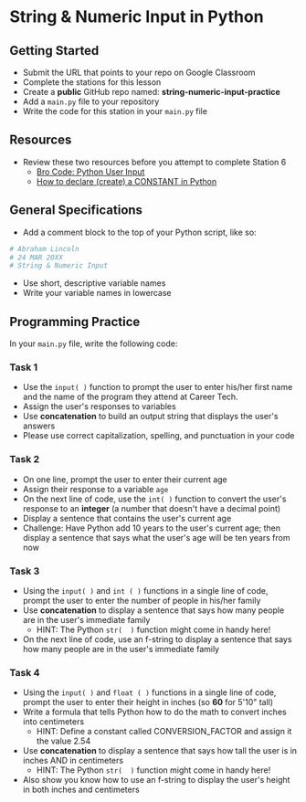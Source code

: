 
# String & Numeric Input in Python

## Getting Started

- Submit the URL that points to your repo on Google Classroom
- Complete the stations for this lesson
- Create a **public** GitHub repo named: **string-numeric-input-practice**
- Add a `main.py` file to your repository
- Write the code for this station in your `main.py` file 

## Resources

- Review these two resources before you attempt to complete Station 6
  - [Bro Code: Python User Input](https://www.youtube.com/watch?v=DB9Cq6TSTuQ&authuser=0)
  - [How to declare (create) a CONSTANT in Python](https://www.toppr.com/guides/python/python-introduction/variables-constants-literals/python-variables-constants-and-literals/)

## General Specifications

- Add a comment block to the top of your Python script, like so:
```python
# Abraham Lincoln
# 24 MAR 20XX
# String & Numeric Input
```
- Use short, descriptive variable names
- Write your variable names in lowercase

## Programming Practice

In your `main.py` file, write the following code:

### Task 1
- Use the `input( )` function to prompt the user to enter his/her first name and the name of the program they attend at Career Tech.
- Assign the user's responses to variables
- Use **concatenation** to build an output string that displays the user's answers
- Please use correct capitalization, spelling, and punctuation in your code

### Task 2
- On one line, prompt the user to enter their current age
- Assign their response to a variable `age`
- On the next line of code, use the `int( )` function to convert the user's response to an **integer** (a number that doesn't have a decimal point)
- Display a sentence that contains the user's current age
- Challenge: Have Python add 10 years to the user's current age; then display a sentence that says what the user's age will be ten years from now

### Task 3
- Using the `input( )` and `int ( )` functions in a single line of code, prompt the user to enter the number of people in his/her family
- Use **concatenation** to display a sentence that says how many people are in the user's immediate family
    - HINT: The Python `str(  )` function might come in handy here!
- On the next line of code, use an f-string to display a sentence that says how many people are in the user's immediate family

### Task 4
- Using the `input( )` and `float ( )` functions in a single line of code, prompt the user to enter their height in inches (so **60** for 5'10" tall)
- Write a formula that tells Python how to do the math to convert inches into centimeters
   - HINT: Define a constant called CONVERSION_FACTOR and assign it the value 2.54
- Use **concatenation** to display a sentence that says how tall the user is in inches AND in centimeters
    - HINT: The Python `str(  )` function might come in handy here!
- Also show you know how to use an f-string to display the user's height in both inches and centimeters
